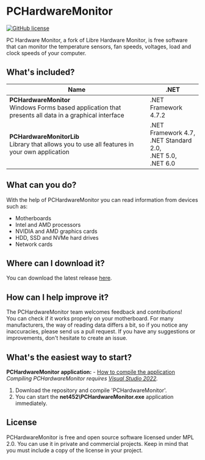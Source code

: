# PCHardwareMonitor
[![GitHub license](https://img.shields.io/github/license/PCHardwareMonitor/PCHardwareMonitor)](https://github.com/PCHardwareMonitor/PCHardwareMonitor/blob/master/LICENSE)

PC Hardware Monitor, a fork of Libre Hardware Monitor, is free software that can monitor the temperature sensors, fan speeds, voltages, load and clock speeds of your computer. 

## What's included?
| Name| .NET |
| --- | --- |
| **PCHardwareMonitor** <br /> Windows Forms based application that presents all data in a graphical interface | .NET Framework 4.7.2 |
| **PCHardwareMonitorLib** <br /> Library that allows you to use all features in your own application | .NET Framework 4.7,<br />.NET Standard 2.0,<br />.NET 5.0,<br />.NET 6.0 |

## What can you do?
With the help of PCHardwareMonitor you can read information from devices such as:
- Motherboards
- Intel and AMD processors
- NVIDIA and AMD graphics cards
- HDD, SSD and NVMe hard drives
- Network cards

## Where can I download it?
You can download the latest release [here](https://github.com/PCHardwareMonitor/PCHardwareMonitor/releases).<br/>

## How can I help improve it?
The PCHardwareMonitor team welcomes feedback and contributions!<br/>
You can check if it works properly on your motherboard. For many manufacturers, the way of reading data differs a bit, so if you notice any inaccuracies, please send us a pull request. If you have any suggestions or improvements, don't hesitate to create an issue.

## What's the easiest way to start?
**PCHardwareMonitor application:** - [How to compile the application](https://docs.microsoft.com/en-us/visualstudio/ide/compiling-and-building-in-visual-studio)
*Compiling PCHardwareMonitor requires [Visual Studio 2022](https://docs.microsoft.com/en-us/visualstudio/ide/whats-new-visual-studio-2022?view=vs-2022).*
1. Download the repository and compile 'PCHardwareMonitor'.
2. You can start the **net452\PCHardwareMonitor.exe** application immediately.

## License
PCHardwareMonitor is free and open source software licensed under MPL 2.0. You can use it in private and commercial projects. Keep in mind that you must include a copy of the license in your project.
